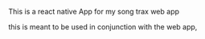 This is a react native App for my song trax web app

this is meant to be used in conjunction with the web app,
